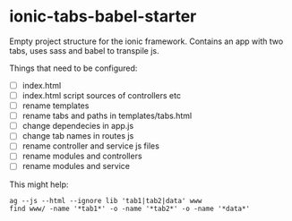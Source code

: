 # ionic-tabs-babel-starter
Empty project structure for the ionic framework. Contains an app with two tabs, uses sass and babel to transpile js.


Things that need to be configured:
- [ ] index.html <title></title>
- [ ] index.html script sources of controllers etc
- [ ] rename templates
- [ ] rename tabs and paths in templates/tabs.html
- [ ] change dependecies in app.js
- [ ] change tab names in routes js
- [ ] rename controller and service js files
- [ ] rename modules and controllers
- [ ] rename modules and service

This might help:
```
ag --js --html --ignore lib 'tab1|tab2|data' www
find www/ -name '*tab1*' -o -name '*tab2*' -o -name '*data*'
```
